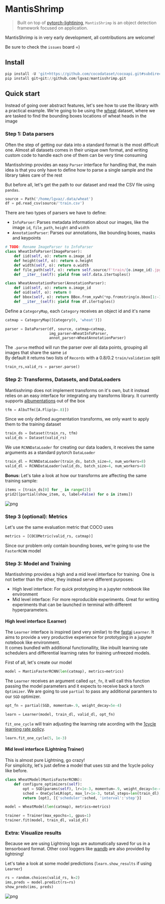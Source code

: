 # MantisShrimp
> Built on top of <a href='https://github.com/PyTorchLightning/pytorch-lightning'>pytorch-lightining</a>, `MantisShrimp` is an object detection framework focused on application.


MantisShrimp is in very early development, all contributions are welcome!

Be sure to check the `issues` board =)

## Install

```python
pip install -U 'git+https://github.com/cocodataset/cocoapi.git#subdirectory=PythonAPI'
pip install git+git://github.com/lgvaz/mantisshrimp.git
```

## Quick start

Instead of going over abstract features, let's see how to use the library with a practical example. We're going to be using the [wheat](https://www.kaggle.com/c/global-wheat-detection/overview/eccv-2020) dataset, where we are tasked to find the bounding boxes locations of wheat heads in the image

### Step 1: Data parsers

Often the step of getting our data into a standard format is the most difficult one. Almost all datasets comes in their unique own format, and writing custom code to handle each one of them can be very time consuming

Mantisshrimp provides an easy `Parser` interface for handling that, the main idea is that you only have to define how to parse a single sample and the library takes care of the rest

But before all, let's get the path to our dataset and read the CSV file using `pandas`.

```python
source = Path('/home/lgvaz/.data/wheat')
df = pd.read_csv(source/'train.csv')
```

There are two types of parsers we have to define:
* `InfoParser`: Parses metadata information about our images, like the image `id`, `file_path`, `height` and `width`
* `AnnotationParser`: Parses our annotations, like bounding boxes, masks and keypoints

```python
# TODO: Rename ImageParser to InfoParser
class WheatInfoParser(ImageParser):
    def iid(self, o): return o.image_id
    def height(self, o): return o.height
    def width(self, o): return o.width
    def file_path(self, o): return self.source/f'train/{o.image_id}.jpg'
    def __iter__(self): yield from self.data.itertuples()
```

```python
class WheatAnnotationParser(AnnotationParser):
    def iid(self, o): return o.image_id
    def oid(self, o): return 0
    def bbox(self, o): return BBox.from_xywh(*np.fromstring(o.bbox[1:-1], sep=','))
    def __iter__(self): yield from df.itertuples()
```

Define a `CategoryMap`, each `Category` receives an object id and it's name

```python
catmap = CategoryMap([Category(0, 'wheat')])
```

```python
parser = DataParser(df, source, catmap=catmap,
                    img_parser=WheatInfoParser,
                    annot_parser=WheatAnnotationParser)
```

The `.parse` method will run the parser over all data points, grouping all images that share the same `id`  
By default it returns two lists of `Records` with a 0.8/0.2 `train/validation` split

```python
train_rs,valid_rs = parser.parse()
```

### Step 2: Transforms, Datasets, and DataLoaders

Mantisshrimp does not implement transforms on it's own, but it instead relies on an easy interface for integrating any transforms library. It currently supports [albumentations](https://github.com/albumentations-team/albumentations) out of the box

```python
tfm = AlbuTfm([A.Flip(p=.8)])
```

Since we only defined augmentation transforms, we only want to apply them to the training dataset

```python
train_ds = Dataset(train_rs, tfm)
valid_ds = Dataset(valid_rs)
```

We use `RCNNDataLoader` for creating our data loaders, it receives the same arguments as a standard pytorch `DataLoader`

```python
train_dl = RCNNDataLoader(train_ds, batch_size=4, num_workers=8)
valid_dl = RCNNDataLoader(valid_ds, batch_size=4, num_workers=8)
```

**Bonus:** Let's take a look at how our transforms are affecting the same training sample:

```python
items = [train_ds[0] for _ in range(2)]
grid2([partial(show_item, o, label=False) for o in items])
```


![png](docs/images/output_25_0.png)


### Step 3 (optional): Metrics

Let's use the same evaluation metric that COCO uses

```python
metrics = [COCOMetric(valid_rs, catmap)]
```

Since our problem only contain bounding boxes, we're going to use the `FasterRCNN` model

### Step 3: Model and Training

Mantisshrimp provides a high and a mid level interface for training. One is not better than the other, they instead serve different purposes:
* High level interface: For quick prototyping in a jupyter notebook like environment
* Mid level interface: For more reproducible experiments. Great for writing experiments that can be launched in terminal with different hyperparameters.

#### High level interface (Learner)

The `Learner` interface is inspired (and very similar) to the [fastai](https://github.com/fastai/fastai2) `Learner`. It aims to provide a very productive experience for prototyping in a jupyter notebook like environment.  
It comes bundled with additional functionallity, like inbuilt learning rate schedulers and differential learning rates for training unfreezed models.

First of all, let's create our model

```python
model = MantisFasterRCNN(len(catmap), metrics=metrics)
```

The `Learner` receives an argument called `opt_fn`, it will call this function passing the model parameters and it expects to receive back a torch `Optimizer`. We are going to use `partial` to pass any additional paramters to our `SGD` optimizer.

```python
opt_fn = partial(SGD, momentum=.9, weight_decay=5e-4)
```

```python
learn = Learner(model, train_dl, valid_dl, opt_fn)
```

`fit_one_cycle` will train adjusting the learning rate acording with the [1cycle learning rate policy](https://pytorch.org/docs/stable/optim.html#torch.optim.lr_scheduler.OneCycleLR).

```python
learn.fit_one_cycle(5, 1e-3)
```

#### Mid level interface (Lightning Trainer)

This is almost pure Lightning, go crazy!  
For simplicity, let's just define a model that uses `SGD` and the 1cycle policy like before.

```python
class WheatModel(MantisFasterRCNN):
    def configure_optimizers(self):
        opt = SGD(params(self), lr=1e-3, momentum=.9, weight_decay=5e-4)
        sched = OneCycleLR(opt, max_lr=1e-3, total_steps=len(train_dl), pct_start=.3)
        return [opt], [{'scheduler':sched, 'interval':'step'}]
```

```python
model = WheatModel(len(catmap), metrics=metrics)
```

```python
trainer = Trainer(max_epochs=1, gpus=1)
trainer.fit(model, train_dl, valid_dl)
```

### Extra: Visualize results

Because we are using Lightning logs are automatically saved for us in a tensorboard format. Other cool loggers like [wandb](https://www.wandb.com/) are also provided by lightning!

Let's take a look at some model predictions (`learn.show_results` if using `Learner`)

```python
rs = random.choices(valid_rs, k=2)
ims,preds = model.predict(rs=rs)
show_preds(ims, preds)
```


![png](docs/images/output_49_0.png)

